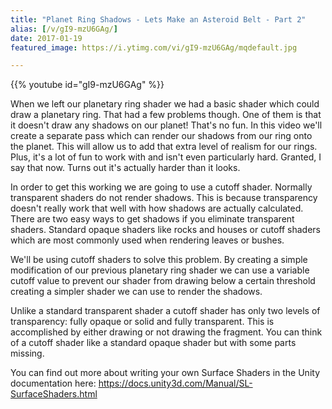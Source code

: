 ```yaml
---
title: "Planet Ring Shadows - Lets Make an Asteroid Belt - Part 2"
alias: [/v/gI9-mzU6GAg/]
date: 2017-01-19
featured_image: https://i.ytimg.com/vi/gI9-mzU6GAg/mqdefault.jpg

---
```


{{% youtube id="gI9-mzU6GAg" %}}

When we left our planetary ring shader we had a basic shader which could draw a planetary ring. That had a few problems though. One of them is that it doesn't draw any shadows on our planet! That's no fun. In this video we'll create a separate pass which can render our shadows from our ring onto the planet. This will allow us to add that extra level of realism for our rings. Plus, it's a lot of fun to work with and isn't even particularly hard. Granted, I say that now. Turns out it's actually harder than it looks.

In order to get this working we are going to use a cutoff shader. Normally transparent shaders do not render shadows. This is because transparency doesn't really work that well with how shadows are actually calculated. There are two easy ways to get shadows if you eliminate transparent shaders. Standard opaque shaders like rocks and houses or cutoff shaders which are most commonly used when rendering leaves or bushes.

We'll be using cutoff shaders to solve this problem. By creating a simple modification of our previous planetary ring shader we can use a variable cutoff value to prevent our shader from drawing below a certain threshold creating a simpler shader we can use to render the shadows.

Unlike a standard transparent shader a cutoff shader has only two levels of transparency: fully opaque or solid and fully transparent. This is accomplished by either drawing or not drawing the fragment. You can think of a cutoff shader like a standard opaque shader but with some parts missing.


You can find out more about writing your own Surface Shaders in the Unity documentation here: https://docs.unity3d.com/Manual/SL-SurfaceShaders.html